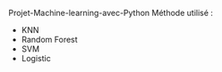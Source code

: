 Projet-Machine-learning-avec-Python
Méthode utilisé :
  - KNN
  - Random Forest
  - SVM
  - Logistic
